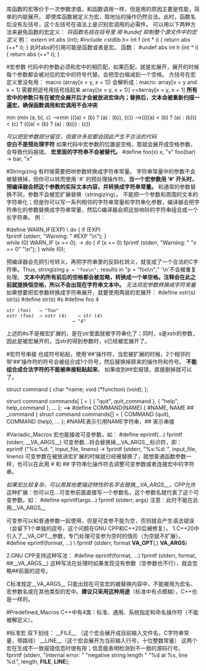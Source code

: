 库函数的宏等价于一次参数求值，和函数调用一样，但是用的原因主要是性能，简单的内联展开。
即使库函数被定义为宏，取地址的操作仍然合法。此时，函数名后没有左括号，这个左括号在语法上是识别宏调用的必需件。
可以用以下两种方法来避免函数的宏定义：
*将函数名括在括号里
用  \#undef 抑制整个源文件中的宏定义*
例：
extern int abs (int);
\#include <stdlib.h>
int f (int * i) { return abs (++* i); }
此时abs的引用可能是函数或者是宏。
函数：
\#undef abs
int h (int * i) { return abs (++* i); }

#宏参数
代码中的参数必须和宏中的相匹配，如果匹配，就是宏展开，展开的时候每个参数都会被对应的宏中的符号代替。会把空白缩减到一个空格。
方括号在宏定义里没有用：
macro (array[x = y, x + 1])
会解析成：macro: array[x = y and x + 1]
需要把逗号用括号括起来
array[(x = y, x + 1)]  \==》array[x = y, x + 1]
**所有宏中的参数只有在被完全展开后才会被放进宏体内；替换后，文本会被重新扫描一遍宏，确保函数调用和宏调用不会冲突**

min (min (a, b), c)
	-->min (((a) < (b) ? (a) : (b)), (c))
		-->((((a) < (b) ? (a) : (b))) < (c) ? (((a) < (b) ? (a) : (b))) : (c))

*可以把宏参数部分留空，但是许多宏都会因此产生不合法的代码*  
**空白不是预处理字符** 如果代码中宏参数的位置是空格，那就会展开成空格参数，会导致代码报错。
**宏里面的字符串不会被替代。**
\#define foo(x) x, "x" 
	foo(bar) → bar, "x"

#Stringizing
有时候需要把哄参数转换成字符串常量。
字符串常量中的参数不会被替换掉，但你可以转而使用 '#' 的预处理操作符。**当一个宏参数用 ‘#’ 开头时，预编译器会把这个参数的实际文本内容，并转换成字符串常量。**
和通常的参数替换不同，参数不会被宏扩展替换（stringizing）。
不能把一个参数和周围的文本的字符串化；但是你可以写一系列相邻的字符串常量和字符串化参数，编译器会把字符串化的参数替换成字符串常量，然后C编译器会把这些响铃的字符串组合成一个长字符串。
例：

\#define WARN_IF(EXP) \ 
	do { if (EXP) \
		fprintf (stderr, "Warning: " \#EXP "\n");
	} \
	while (0) 
	WARN_IF (x == 0); 
		→ do { if (x == 0) 
				fprintf (stderr, "Warning: " "x == 0" "\n"); } 
			while (0);

预编译器会先把引号转义，再把字符串里的反斜杠转义，就变成了一个合法的C字符串。Thus, stringizing `p = "foo\n";` results in "p = \"foo\\n\";"
'\n'不会被重复处理。
**文本中的所有前后的空格都会被忽略，转换成一个单空格。注释会在此之前就提换恒空格，所以不会出现在字符串文本中。**
*无法将宏参数转换成字符常量*
如果想要把宏参数转换成字符串展开，就要使用两层的宏展开：
\#define xstr(s) str(s) 
\#define str(s) \#s 
\#define foo 4 

	str (foo) 	→ "foo" 
	xstr (foo)	→ xstr (4)    → str (4) 
							→ "4"

上述的#s不是被宏扩展的，是在str里面就被字符串化了；同时，s是xstr的参数，因此是被宏展开的，当str的得到参数时，s已经被宏展开了。

#宏符号串接
也成符号粘贴，使用‘##’操作符，当宏被扩展的时候，2个相邻的带‘##’操作符的符号会被组合成1个符号，然后替换掉原来的操作符和符号。
**不能组合成合法字符的不能被串接粘贴起来**。
如果收到##宏报错，直接删掉就可以了。

struct command
{
  char *name;
  void (*function) (void);
};

struct command commands[ ] =
{
  { "quit", quit_command },
  { "help", help_command },
  …
};
**-->**
\#define COMMAND(NAME) { \#NAME, NAME ## \_command } struct command commands[] = 
{
	COMMAND (quit), 
	COMMAND (help), 
	… 
};
\#NAME表示引用NAME字符串，## 表示串接

#Variadic_Macros
宏也能接收可变参数，如：
\#define eprintf(...) fprintf (stderr, \_\_VA_ARGS\_\_)
可变参数...将会替换掉\_\_VA_ARGS\_\_标识符，即：
eprintf ("%s:%d: ", input_file, lineno) 
	→ fprintf (stderr, "%s:%d: ", input_file, lineno)
可变参数在被放进宏扩展的时候就已经被替换了，就想普通函数参数一样，也可以在此用 # 和 ## 字符串化操作符去调整可变参数或者连接宏中的字符串。

*如果宏比较复杂，可以用其他更描述特性的名字去替换\_\_VA_ARGS\_\_*，CPP允许这种扩展：你可以在...可变参前面直接写一个参数名，这个参数名就代表了这个可变参数。如：
\#define eprintf(args...) fprintf (stderr, args)
注意：此时不能在此用\_\_VA_ARGS\_\_

可变参可以和普通参数一起使用，但是可变参不能为空，否则就会产生语法错误（会留下1个单独的逗号，这个问题在GNU CPP和C++20后被修复）。
1.C++20中引入了\_\_VA_OPT\_\_参数，专门处理可变参为空时的情形（为空就不扩展）。
\#define eprintf(format, ...) \ 
	fprintf (stderr, format __VA_OPT__(,) __VA_ARGS__)

2.GNU CPP支持这种写法：
\#define eprintf(format, ...) fprintf (stderr, format, ##\_\_VA_ARGS\_\_)
这种写法在处理时如果发现没有参数（空参数也不行），就会忽略##前面的逗号。

C标准规定\_\_VA_ARGS\_\_ 只能出现在可变宏的被替换内容中，不能被用为宏名、宏参数名或在其他类型的宏中。**建议只采用这种用途**（标准中有点模糊），C++也是一样的。

#Predefined_Macros
C++中有4类：标准、通用、系统指定和命名操作符（不能被解定义）。

#标准宏
双下划线：
\_\_FILE\_\_   （这个宏会展开成目前输入文件名，C字符串常量，带路径）
\_\_LINE\_\_（这个宏会展开为当前输入行号，十位整数常量）
这两个宏在生成不一致报错信息时很有用；信息能表明检测到不一致的源码行号。
fprintf (stderr, "Internal error: "
						"negative string length " 
						"%d at %s, line %d.",
			length, __FILE__, __LINE__);